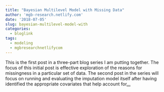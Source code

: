 ```yaml
---
title: "Bayesian Multilevel Model with Missing Data"
author: 'mgb-research.netlify.com'
date: '2018-07-05'
slug: bayesian-multilevel-model-with
categories:
  - bloglink
tags:
  - modeling
  - mgbresearchnetlifycom
---
```


This is the first post in a three-part blog series I am putting together. The focus of this initial post is effective exploration of the reasons for missingness in a particular set of data. The second post in the series will focus on running and evaluating the imputation model itself after having identified the appropriate covariates that help account for[... <i class="fas fa-external-link-alt"></i>](https://mgb-research.netlify.com/post/bayesian-multilevel-model-with-missing-data-complete-work-flow/)

